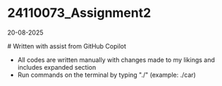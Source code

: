 # 24110073\_Assignment2

20-08-2025



\# Written with assist from GitHub Copilot

* All codes are written manually with changes made to my likings and includes expanded section
* Run commands on the terminal by typing "./<exercise>" (example: ./car)
